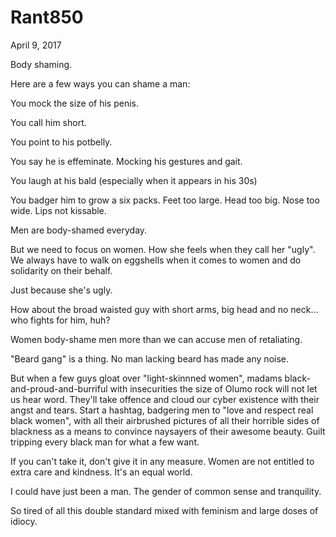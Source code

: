 # Rant850


April 9, 2017

Body shaming.

Here are a few ways you can shame a man:

You mock the size of his penis. 

You call him short.

You point to his potbelly.

You say he is effeminate. Mocking his gestures and gait.

You laugh at his bald (especially when it appears in his 30s)

You badger him to grow a six packs. Feet too large. Head too big. Nose too wide. Lips not kissable. 

Men are body-shamed everyday.

But we need to focus on women. How she feels when they call her "ugly". We always have to walk on eggshells when it comes to women and do solidarity on their behalf.

Just because she's ugly.

How about the broad waisted guy with short arms, big head and no neck... who fights for him, huh?

Women body-shame men more than we can accuse men of retaliating.

"Beard gang" is a thing. No man lacking beard has made any noise.

But when a few guys gloat over "light-skinnned women", madams black-and-proud-and-burriful with insecurities the size of Olumo rock will not let us hear word. They'll take offence and cloud our cyber existence with their angst and tears. Start a hashtag, badgering men to "love and respect real black women", with all their airbrushed pictures of all their horrible sides of blackness as a means to convince naysayers of their awesome beauty. Guilt tripping every black man for what a few want.

If you can't take it, don't give it in any measure. Women are not entitled to extra care and kindness. It's an equal world.

I could have just been a man. The gender of common sense and tranquility. 

So tired of all this double standard mixed with feminism and large doses of idiocy.